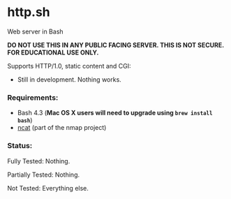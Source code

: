 # http.sh

Web server in Bash

**DO NOT USE THIS IN ANY PUBLIC FACING SERVER. THIS IS NOT SECURE. FOR EDUCATIONAL USE ONLY.**

Supports HTTP/1.0, static content and CGI:

-   Still in development. Nothing works.

### Requirements:

-   Bash 4.3 (**Mac OS X users will need to upgrade using `brew install bash`**)
-   [ncat](https://nmap.org/ncat/) (part of the nmap project)

### Status:

Fully Tested: Nothing.

Partially Tested: Nothing.

Not Tested: Everything else.
